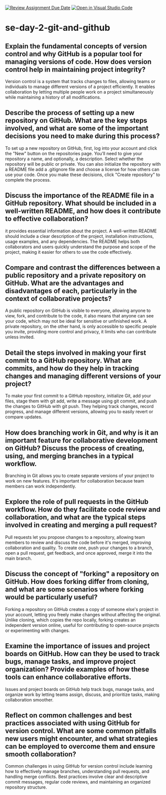 [![Review Assignment Due Date](https://classroom.github.com/assets/deadline-readme-button-22041afd0340ce965d47ae6ef1cefeee28c7c493a6346c4f15d667ab976d596c.svg)](https://classroom.github.com/a/8wgCKhpZ)
[![Open in Visual Studio Code](https://classroom.github.com/assets/open-in-vscode-2e0aaae1b6195c2367325f4f02e2d04e9abb55f0b24a779b69b11b9e10269abc.svg)](https://classroom.github.com/online_ide?assignment_repo_id=15993615&assignment_repo_type=AssignmentRepo)
# se-day-2-git-and-github
## Explain the fundamental concepts of version control and why GitHub is a popular tool for managing versions of code. How does version control help in maintaining project integrity?
Version control is a system that tracks changes to files, allowing teams or individuals to manage different versions of a project efficiently. It enables collaboration by letting multiple people work on a project simultaneously while maintaining a history of all modifications.

## Describe the process of setting up a new repository on GitHub. What are the key steps involved, and what are some of the important decisions you need to make during this process?
To set up a new repository on GitHub, first, log into your account and click the "New" button on the repositories page. You’ll need to give your repository a name, and optionally, a description. Select whether the repository will be public or private. You can also initialize the repository with a README file add a .gitignore file and choose a license for how others can use your code. Once you make these decisions, click "Create repository" to complete the process.

## Discuss the importance of the README file in a GitHub repository. What should be included in a well-written README, and how does it contribute to effective collaboration?
 it provides essential information about the project. A well-written README should include a clear description of the project, installation instructions, usage examples, and any dependencies. The README helps both collaborators and users quickly understand the purpose and scope of the project, making it easier for others to use the code effectively.

## Compare and contrast the differences between a public repository and a private repository on GitHub. What are the advantages and disadvantages of each, particularly in the context of collaborative projects?
A public repository on GitHub is visible to everyone, allowing anyone to view, fork, and contribute to the code, it also means that anyone can see your code, which may not be ideal for sensitive or unfinished work. A private repository, on the other hand, is only accessible to specific people you invite, providing more control and privacy, it limits who can contribute unless invited.

## Detail the steps involved in making your first commit to a GitHub repository. What are commits, and how do they help in tracking changes and managing different versions of your project?
To make your first commit to a GitHub repository, initialize Git, add your files, stage them with git add, write a message using git commit, and push the changes to GitHub with git push. They helping track changes, record progress, and manage different versions, allowing you to easily revert or compare updates.

## How does branching work in Git, and why is it an important feature for collaborative development on GitHub? Discuss the process of creating, using, and merging branches in a typical workflow.
Branching in Git allows you to create separate versions of your project to work on new features. It's important for collaboration because team members can work independently.

## Explore the role of pull requests in the GitHub workflow. How do they facilitate code review and collaboration, and what are the typical steps involved in creating and merging a pull request? 
Pull requests let you propose changes to a repository, allowing team members to review and discuss the code before it's merged, improving collaboration and quality. To create one, push your changes to a branch, open a pull request, get feedback, and once approved, merge it into the main branch.

## Discuss the concept of "forking" a repository on GitHub. How does forking differ from cloning, and what are some scenarios where forking would be particularly useful?
Forking a repository on GitHub creates a copy of someone else's project in your account, letting you freely make changes without affecting the original. Unlike cloning, which copies the repo locally, forking creates an independent version online, useful for contributing to open-source projects or experimenting with changes.

## Examine the importance of issues and project boards on GitHub. How can they be used to track bugs, manage tasks, and improve project organization? Provide examples of how these tools can enhance collaborative efforts.
Issues and project boards on GitHub help track bugs, manage tasks, and organize work by letting teams assign, discuss, and prioritize tasks, making collaboration smoother.

## Reflect on common challenges and best practices associated with using GitHub for version control. What are some common pitfalls new users might encounter, and what strategies can be employed to overcome them and ensure smooth collaboration?
Common challenges in using GitHub for version control include learning how to effectively manage branches, understanding pull requests, and handling merge conflicts. Best practices involve clear and descriptive commit messages, regular code reviews, and maintaining an organized repository structure. 
